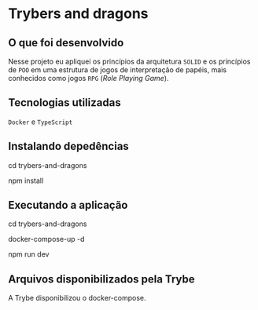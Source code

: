 # Trybers and dragons

## O que foi desenvolvido

Nesse projeto eu apliquei os princípios da arquitetura `SOLID` e os princípios de `POO` em uma estrutura de jogos de interpretação de papéis, mais conhecidos como jogos `RPG` (_Role Playing Game_).

## Tecnologias utilizadas

`Docker` e `TypeScript`

## Instalando depedências

cd trybers-and-dragons

npm install

## Executando a aplicação

cd trybers-and-dragons

docker-compose-up -d

npm run dev

## Arquivos disponibilizados pela Trybe

A Trybe disponibilizou o docker-compose.